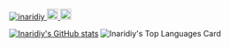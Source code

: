 <p align="left">
  <a href="https://github.com/inaridiy/inaridiy/">
    <img src="https://komarev.com/ghpvc/?username=inaridiy" alt="inaridiy" />
  </a>
  <a href="http://twitter.com/unknown_gakusei">
    <img height="20" src="https://img.shields.io/twitter/follow/unknown_gakusei?label=Twitter&logo=twitter&style=flat" />
  </a>
  <a href="https://github.com/inaridiy">
    <img height="20" src="https://img.shields.io/github/followers/inaridiy?label=follow&logo=github&style=flat" />
  </a>
</p>

[![Inaridiy's GitHub stats](https://github-readme-stats.vercel.app/api?username=inaridiy)](https://github.com/inaridiy/github-readme-stats)
![Inaridiy's Top Languages Card](https://github-readme-stats.vercel.app/api/top-langs/?username=zizi4n5)